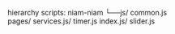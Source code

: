 hierarchy scripts: 
  niam-niam
      └──js/ common.js      
             pages/ services.js/ timer.js
                    index.js/ slider.js
